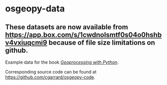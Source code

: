 # osgeopy-data

## These datasets are now available from <https://app.box.com/s/1cwdnolsmtf0s04o0hshbv4vxiuqcmi9> because of file size limitations on github.

Example data for the book [*Geoprocessing with Python*](http://manning.com/garrard/?a_aid=geopy&a_bid=c3bae5be).

Corresponding source code can be found at <https://github.com/cgarrard/osgeopy-code>.
